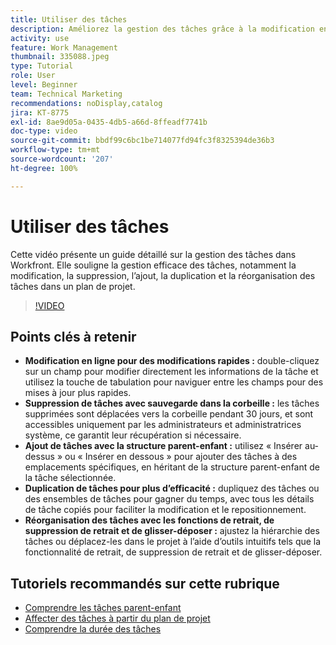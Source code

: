 ```yaml
---
title: Utiliser des tâches
description: Améliorez la gestion des tâches grâce à la modification en ligne, aux sauvegardes de la corbeille pour les tâches supprimées, aux ajouts de structure parent-enfant, à la duplication des tâches et aux outils de réorganisation intuitifs tels que le glisser-déposer dans Workfront.
activity: use
feature: Work Management
thumbnail: 335088.jpeg
type: Tutorial
role: User
level: Beginner
team: Technical Marketing
recommendations: noDisplay,catalog
jira: KT-8775
exl-id: 8ae9d05a-0435-4db5-a66d-8ffeadf7741b
doc-type: video
source-git-commit: bbdf99c6bc1be714077fd94fc3f8325394de36b3
workflow-type: tm+mt
source-wordcount: '207'
ht-degree: 100%

---
```


# Utiliser des tâches

Cette vidéo présente un guide détaillé sur la gestion des tâches dans Workfront. Elle souligne la gestion efficace des tâches, notamment la modification, la suppression, l’ajout, la duplication et la réorganisation des tâches dans un plan de projet.

>[!VIDEO](https://video.tv.adobe.com/v/335088/?quality=12&learn=on&enablevpops=1)

## Points clés à retenir

* **Modification en ligne pour des modifications rapides :** double-cliquez sur un champ pour modifier directement les informations de la tâche et utilisez la touche de tabulation pour naviguer entre les champs pour des mises à jour plus rapides.
* **Suppression de tâches avec sauvegarde dans la corbeille :** les tâches supprimées sont déplacées vers la corbeille pendant 30 jours, et sont accessibles uniquement par les administrateurs et administratrices système, ce garantit leur récupération si nécessaire.
* **Ajout de tâches avec la structure parent-enfant :** utilisez « Insérer au-dessus » ou « Insérer en dessous » pour ajouter des tâches à des emplacements spécifiques, en héritant de la structure parent-enfant de la tâche sélectionnée.
* **Duplication de tâches pour plus d’efficacité :** dupliquez des tâches ou des ensembles de tâches pour gagner du temps, avec tous les détails de tâche copiés pour faciliter la modification et le repositionnement.
* **Réorganisation des tâches avec les fonctions de retrait, de suppression de retrait et de glisser-déposer :** ajustez la hiérarchie des tâches ou déplacez-les dans le projet à l’aide d’outils intuitifs tels que la fonctionnalité de retrait, de suppression de retrait et de glisser-déposer.

## Tutoriels recommandés sur cette rubrique

* [Comprendre les tâches parent-enfant](/help/manage-work/tasks/understand-parent-child-tasks.md)
* [Affecter des tâches à partir du plan de projet](/help/manage-work/tasks/assign-tasks-from-the-project-plan.md)
* [Comprendre la durée des tâches](/help/manage-work/tasks/understand-task-durations.md)
